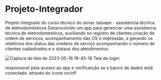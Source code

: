 # Projeto-Integrador
Projeto integrado do curso técnico do senac tatuape - assistencia técnica de eletrodomésticos 
Desencolvido um app para gerenciar uma assistencia técnica de eletrodomésticos, auxiliando no registro de clientes,criação de ordem de serviços, acompanhamento das OS e impressão, e gerando os relatórios dos status das oredens de serviço acompanhando o número de clientes cadastrados e o stataus dos atendimentos. 

![Captura de tela de 2023-05-16 19-45-18](https://github.com/felipeparisi/Projeto-Integrador/assets/93685167/cff0b469-c496-4507-a2eb-77b9d9255894)  Tela de login:


responsavel pela acesso ao app e verificarção se o banco de dados está conectado. através do icone on/off
